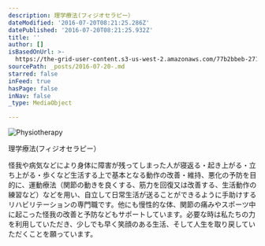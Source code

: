 ```yaml
---
description: 理学療法(フィジオセラピー）
dateModified: '2016-07-20T08:21:25.286Z'
datePublished: '2016-07-20T08:21:25.932Z'
title: ''
author: []
isBasedOnUrl: >-
  https://the-grid-user-content.s3-us-west-2.amazonaws.com/77b2bbeb-271a-4b78-956d-2c1806ad32f7.jpg
sourcePath: _posts/2016-07-20-.md
starred: false
inFeed: true
hasPage: false
inNav: false
_type: MediaObject

---
```

![Physiotherapy](https://the-grid-user-content.s3-us-west-2.amazonaws.com/55cfaac9-c7ae-4fb5-890e-a3ee046a1a26.jpg)

理学療法(フィジオセラピー）

怪我や病気などにより身体に障害が残ってしまった人が寝返る・起き上がる・立ち上がる・歩くなど生活する上で基本となる動作の改善・維持、悪化の予防を目的に、運動療法（関節の動きを良くする、筋力を回復又は改善する、生活動作の練習など）などを用い、自立して日常生活が送ることができるように手助けするリハビリテーションの専門職です。他にも慢性的な体、関節の痛みやスポーツ中に起こった怪我の改善と予防などもサポートしています。必要な時は私たちの力を利用していただき、少しでも早く笑顔のある生活、そして人生を取り戻していただくことを願っています。